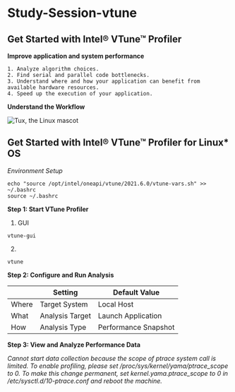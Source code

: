 # Study-Session-vtune

## Get Started with Intel® VTune™ Profiler

**Improve application and system performance**
```
1. Analyze algorithm choices.
2. Find serial and parallel code bottlenecks.
3. Understand where and how your application can benefit from available hardware resources.
4. Speed up the execution of your application.
```

**Understand the Workflow**

![Tux, the Linux mascot](/assets/images/tux.png)

## Get Started with Intel® VTune™ Profiler for Linux* OS

*Environment Setup*
```
echo "source /opt/intel/oneapi/vtune/2021.6.0/vtune-vars.sh" >> ~/.bashrc
source ~/.bashrc
```

**Step 1: Start VTune Profiler**

1. GUI
```
vtune-gui
```

2.
```
vtune
```

**Step 2: Configure and Run Analysis**

|             | Setting             | Default Value            |
| ----------- | ------------------- | ------------------------ |
| Where       | Target System       | Local Host               |
| What        | Analysis Target     | Launch Application       |
| How         | Analysis Type       | Performance Snapshot     |

**Step 3: View and Analyze Performance Data**


*Cannot start data collection because the scope of ptrace system call is limited. To enable profiling, please set /proc/sys/kernel/yama/ptrace_scope to 0. To make this change permanent, set kernel.yama.ptrace_scope to 0 in /etc/sysctl.d/10-ptrace.conf and reboot the machine.*
